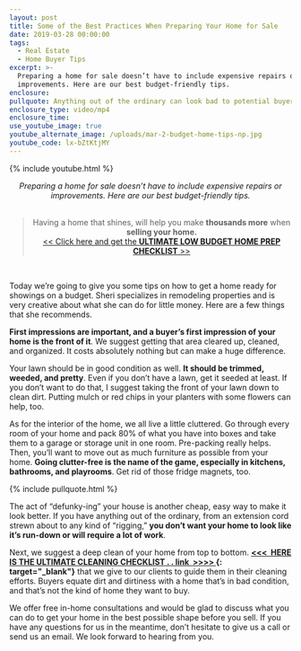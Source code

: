 ```yaml
---
layout: post
title: Some of the Best Practices When Preparing Your Home for Sale
date: 2019-03-28 00:00:00
tags:
  - Real Estate
  - Home Buyer Tips
excerpt: >-
  Preparing a home for sale doesn’t have to include expensive repairs or
  improvements. Here are our best budget-friendly tips.
enclosure:
pullquote: Anything out of the ordinary can look bad to potential buyers.
enclosure_type: video/mp4
enclosure_time:
use_youtube_image: true
youtube_alternate_image: /uploads/mar-2-budget-home-tips-np.jpg
youtube_code: lx-bZtKtjMY
---
```


{% include youtube.html %}

<center><em>Preparing a home for sale doesn&rsquo;t have to include expensive repairs or improvements. Here are our best budget-friendly tips.</em></center>

<center>&nbsp;</center>

> <center>Having a home that shines, will help you make <b>thousands more</b>&nbsp;when <strong>selling your home.</strong></center>
>
> <center><a href="https://bruiser1207.wufoo.com/forms/k1hraxx402vcc63/">&lt;&lt; Click here and get the <strong>ULTIMATE LOW BUDGET HOME PREP CHECKLIST</strong> &gt;&gt;</a></center>

<center>&nbsp;</center>

Today we’re going to give you some tips on how to get a home ready for showings on a budget. Sheri specializes in remodeling properties and is very creative about what she can do for little money. Here are a few things that she recommends.

**First impressions are important, and a buyer’s first impression of your home is the front of it**. We suggest getting that area cleared up, cleaned, and organized. It costs absolutely nothing but can make a huge difference.

Your lawn should be in good condition as well. **It should be trimmed, weeded, and pretty**. Even if you don’t have a lawn, get it seeded at least. If you don’t want to do that, I suggest taking the front of your lawn down to clean dirt. Putting mulch or red chips in your planters with some flowers can help, too.

As for the interior of the home, we all live a little cluttered. Go through every room of your home and pack 80% of what you have into boxes and take them to a garage or storage unit in one room. Pre-packing really helps. Then, you’ll want to move out as much furniture as possible from your home. **Going clutter-free is the name of the game, especially in kitchens, bathrooms, and playrooms**. Get rid of those fridge magnets, too.

{% include pullquote.html %}

The act of “defunky-ing” your house is another cheap, easy way to make it look better. If you have anything out of the ordinary, from an extension cord strewn about to any kind of “rigging,”&nbsp;**you don’t want your home to look like it’s run-down or will require a lot of work**.

Next, we suggest a deep clean of your home from top to bottom. **[&lt;&lt;&lt; &nbsp;HERE IS THE ULTIMATE CLEANING CHECKLIST . . link &nbsp;&gt;&gt;&gt;&gt; ](https://bruiser1207.wufoo.com/forms/k1hraxx402vcc63/){: target="_blank"}**&nbsp;that we give to our clients to guide them in their cleaning efforts. Buyers equate dirt and dirtiness with a home that’s in bad condition, and that’s not the kind of home they want to buy.

We offer free in-home consultations and would be glad to discuss what you can do to get your home in the best possible shape before you sell. If you have any questions for us in the meantime, don’t hesitate to give us a call or send us an email. We look forward to hearing from you.